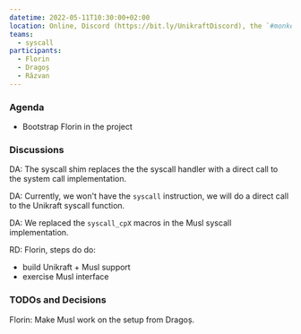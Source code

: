 ```yaml
---
datetime: 2022-05-11T10:30:00+02:00
location: Online, Discord (https://bit.ly/UnikraftDiscord), the `#monkey-business` voice channel
teams:
  - syscall
participants:
  - Florin
  - Dragoș
  - Răzvan
---
```


### Agenda

* Bootstrap Florin in the project

### Discussions

DA: The syscall shim replaces the the syscall handler with a direct call to the system call implementation.

DA: Currently, we won't have the `syscall` instruction, we will do a direct call to the Unikraft syscall function.

DA: We replaced the `syscall_cpX` macros in the Musl syscall implementation.

RD: Florin, steps do do:
* build Unikraft + Musl support
* exercise Musl interface

### TODOs and Decisions

Florin: Make Musl work on the setup from Dragoș.
